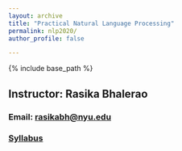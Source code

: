 ```yaml
---
layout: archive
title: "Practical Natural Language Processing"
permalink: nlp2020/
author_profile: false

---
```


{% include base_path %}

## Instructor: Rasika Bhalerao
### Email: rasikabh@nyu.edu
### [Syllabus](https://docs.google.com/document/d/1vCZopztgMiaSO1F8jb4k0wPJCQiRqwrQ3wQBqp4mgp4/edit?usp=sharing)
